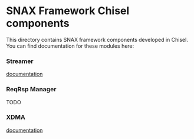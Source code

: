 # SNAX Framework Chisel components
This directory contains SNAX framework components developed in Chisel. You can find documentation for these modules here:

### Streamer
[documentation](doc/streamer.md)

### ReqRsp Manager
TODO

### XDMA
[documentation](doc/xdma.md)
